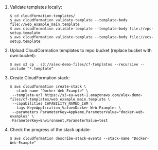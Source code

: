 1. Validate templates locally:
      ```
      $ cd cloudformation-templates/
      $ aws cloudformation validate-template --template-body file://web_example_main.template
      $ aws cloudformation validate-template --template-body file://vpc-setup.template
      $ aws cloudformation validate-template --template-body file://ecs-setup.template
      ```
1. Upload CloudCormation templates to repo bucket (replace bucket with own bucket):
      ```
      $ aws s3 cp . s3://alex-demo-files/cf-templates --recursive --include “*.template”
      ```
1. Create CloudFormation stack:
      ```
      $ aws cloudformation create-stack \
       --stack-name "Docker-Web-Example" \
       --template-url https://s3-eu-west-1.amazonaws.com/alex-demo-files/cf-templates/web_example_main.template \
       --capabilities CAPABILITY_NAMED_IAM \
       --tags Key=Application,Value=Docker-Web-Examples \
       --parameters ParameterKey=AppName,ParameterValue="docker-web-examples" \
       ParameterKey=Environment,ParameterValue=test
      ```
1. Check the progress of the stack update:
      ```
      $ aws cloudformation describe-stack-events --stack-name "Docker-Web-Example"
      ```
